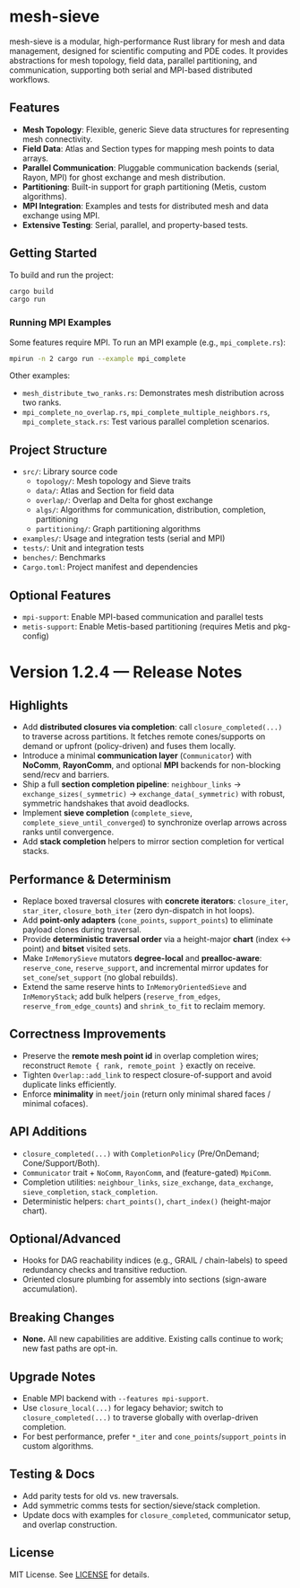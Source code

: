 # mesh-sieve

mesh-sieve is a modular, high-performance Rust library for mesh and data management, designed for scientific computing and PDE codes. It provides abstractions for mesh topology, field data, parallel partitioning, and communication, supporting both serial and MPI-based distributed workflows.

## Features
- **Mesh Topology**: Flexible, generic Sieve data structures for representing mesh connectivity.
- **Field Data**: Atlas and Section types for mapping mesh points to data arrays.
- **Parallel Communication**: Pluggable communication backends (serial, Rayon, MPI) for ghost exchange and mesh distribution.
- **Partitioning**: Built-in support for graph partitioning (Metis, custom algorithms).
- **MPI Integration**: Examples and tests for distributed mesh and data exchange using MPI.
- **Extensive Testing**: Serial, parallel, and property-based tests.

## Getting Started

To build and run the project:

```sh
cargo build
cargo run
```

### Running MPI Examples

Some features require MPI. To run an MPI example (e.g., `mpi_complete.rs`):

```sh
mpirun -n 2 cargo run --example mpi_complete
```

Other examples:
- `mesh_distribute_two_ranks.rs`: Demonstrates mesh distribution across two ranks.
- `mpi_complete_no_overlap.rs`, `mpi_complete_multiple_neighbors.rs`, `mpi_complete_stack.rs`: Test various parallel completion scenarios.

## Project Structure
- `src/`: Library source code
  - `topology/`: Mesh topology and Sieve traits
  - `data/`: Atlas and Section for field data
  - `overlap/`: Overlap and Delta for ghost exchange
  - `algs/`: Algorithms for communication, distribution, completion, partitioning
  - `partitioning/`: Graph partitioning algorithms
- `examples/`: Usage and integration tests (serial and MPI)
- `tests/`: Unit and integration tests
- `benches/`: Benchmarks
- `Cargo.toml`: Project manifest and dependencies

## Optional Features
- `mpi-support`: Enable MPI-based communication and parallel tests
- `metis-support`: Enable Metis-based partitioning (requires Metis and pkg-config)

# Version 1.2.4 — Release Notes

## Highlights

* Add **distributed closures via completion**: call `closure_completed(...)` to traverse across partitions. It fetches remote cones/supports on demand or upfront (policy-driven) and fuses them locally.
* Introduce a minimal **communication layer** (`Communicator`) with **NoComm**, **RayonComm**, and optional **MPI** backends for non-blocking send/recv and barriers.
* Ship a full **section completion pipeline**: `neighbour_links` → `exchange_sizes(_symmetric)` → `exchange_data(_symmetric)` with robust, symmetric handshakes that avoid deadlocks.
* Implement **sieve completion** (`complete_sieve`, `complete_sieve_until_converged`) to synchronize overlap arrows across ranks until convergence.
* Add **stack completion** helpers to mirror section completion for vertical stacks.

## Performance & Determinism

* Replace boxed traversal closures with **concrete iterators**: `closure_iter`, `star_iter`, `closure_both_iter` (zero dyn-dispatch in hot loops).
* Add **point-only adapters** (`cone_points`, `support_points`) to eliminate payload clones during traversal.
* Provide **deterministic traversal order** via a height-major **chart** (index ↔ point) and **bitset** visited sets.
* Make `InMemorySieve` mutators **degree-local** and **prealloc-aware**: `reserve_cone`, `reserve_support`, and incremental mirror updates for `set_cone`/`set_support` (no global rebuilds).
* Extend the same reserve hints to `InMemoryOrientedSieve` and `InMemoryStack`; add bulk helpers (`reserve_from_edges`, `reserve_from_edge_counts`) and `shrink_to_fit` to reclaim memory.

## Correctness Improvements

* Preserve the **remote mesh point id** in overlap completion wires; reconstruct `Remote { rank, remote_point }` exactly on receive.
* Tighten `Overlap::add_link` to respect closure-of-support and avoid duplicate links efficiently.
* Enforce **minimality** in `meet`/`join` (return only minimal shared faces / minimal cofaces).

## API Additions

* `closure_completed(...)` with `CompletionPolicy` (Pre/OnDemand; Cone/Support/Both).
* `Communicator` trait + `NoComm`, `RayonComm`, and (feature-gated) `MpiComm`.
* Completion utilities: `neighbour_links`, `size_exchange`, `data_exchange`, `sieve_completion`, `stack_completion`.
* Deterministic helpers: `chart_points()`, `chart_index()` (height-major chart).

## Optional/Advanced

* Hooks for DAG reachability indices (e.g., GRAIL / chain-labels) to speed redundancy checks and transitive reduction.
* Oriented closure plumbing for assembly into sections (sign-aware accumulation).

## Breaking Changes

* **None.** All new capabilities are additive. Existing calls continue to work; new fast paths are opt-in.

## Upgrade Notes

* Enable MPI backend with `--features mpi-support`.
* Use `closure_local(...)` for legacy behavior; switch to `closure_completed(...)` to traverse globally with overlap-driven completion.
* For best performance, prefer `*_iter` and `cone_points`/`support_points` in custom algorithms.

## Testing & Docs

* Add parity tests for old vs. new traversals.
* Add symmetric comms tests for section/sieve/stack completion.
* Update docs with examples for `closure_completed`, communicator setup, and overlap construction.

## License
MIT License. See [LICENSE](LICENSE) for details.
